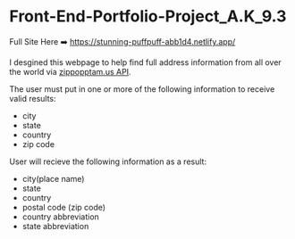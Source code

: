 # Front-End-Portfolio-Project_A.K_9.3

Full Site Here ➡️ https://stunning-puffpuff-abb1d4.netlify.app/

I desgined this webpage to help find full address information from all over the world via [zippopptam.us API](https://www.zippopotam.us/?format=j1).

The user must put in one or more of the following information to receive valid results:

- city
- state
- country
- zip code


User will recieve the following information as a result:

- city(place name)
- state
- country
- postal code (zip code)
- country abbreviation
- state abbreviation




